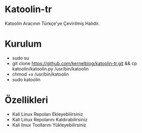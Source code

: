 # Katoolin-tr
Katoolin Aracının Türkçe'ye Çevirilmiş Halidir.

# Kurulum
- sudo su
- git clone https://github.com/kernelblog/katoolin-tr.git && cp katoolin/katoolin.py /usr/bin/katoolin
- chmod +x /usr/bin/katoolin
- sudo katoolin 

# Özellikleri
- Kali Linux Repoları Ekleyebilirsiniz
- Kali Linux Repolarını Kaldırabilirsiniz
- Kali linux Toollarını Yükleyebilirsiniz
